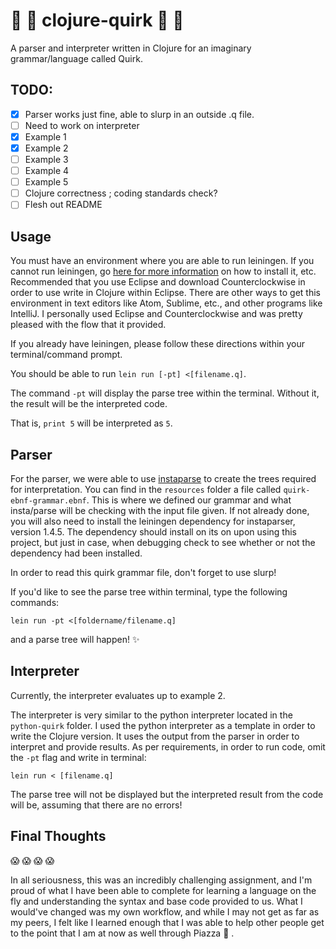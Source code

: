 # :cherry_blossom: :star2: clojure-quirk :star2: :cherry_blossom: 

A parser and interpreter written in Clojure for an imaginary grammar/language called Quirk. 

## TODO:
- [x]  Parser works just fine, able to slurp in an outside .q file. 
- [ ] Need to work on interpreter
- [x] Example 1 
- [x] Example 2 
- [ ] Example 3 
- [ ] Example 4 
- [ ] Example 5  
- [ ] Clojure correctness ; coding standards check? 
- [ ] Flesh out README 

## Usage

You must have an environment where you are able to run leiningen. If you cannot run leiningen, go [here for more information](https://leiningen.org/) on how to install it, etc. Recommended that you use Eclipse and download Counterclockwise in order to use write in Clojure within Eclipse. There are other ways to get this environment in text editors like Atom, Sublime, etc., and other programs like IntelliJ. I personally used Eclipse and Counterclockwise and was pretty pleased with the flow that it provided. 

If you already have leiningen, please follow these directions within your terminal/command prompt. 

You should be able to run `lein run [-pt] <[filename.q]`. 

The command `-pt` will display the parse tree within the terminal. Without it, the result will be the interpreted code.

That is, `print 5` will be interpreted as `5`. 

## Parser 

For the parser, we were able to use [instaparse](https://github.com/Engelberg/instaparse) to create the trees required for interpretation. You can find in the `resources` folder a file called `quirk-ebnf-grammar.ebnf`. This is where we defined our grammar and what insta/parse will be checking with the input file given. If not already done, you will also need to install the leiningen dependency for instaparser, version 1.4.5. The dependency should install on its on upon using this project, but just in case, when debugging check to see whether or not the dependency had been installed. 

In order to read this quirk grammar file, don't forget to use slurp! 

If you'd like to see the parse tree within terminal, type the following commands: 

`lein run -pt <[foldername/filename.q]` 

and a parse tree will happen! :sparkles: 

## Interpreter 

Currently, the interpreter evaluates up to example 2. 

The interpreter is very similar to the python interpreter located in the `python-quirk` folder. I used the python interpreter as a template in order to write the Clojure version. It uses the output from the parser in order to interpret and provide results. As per requirements, in order to run code, omit the `-pt` flag and write in terminal: 

`lein run < [filename.q]` 

The parse tree will not be displayed but the interpreted result from the code will be, assuming that there are no errors! 

## Final Thoughts 
:scream: :scream: :scream: :scream: 

In all seriousness, this was an incredibly challenging assignment, and I'm proud of what I have been able to complete for learning a language on the fly and understanding the syntax and base code provided to us. What I would've changed was my own workflow, and while I may not get as far as my peers, I felt like I learned enough that I was able to help other people get to the point that I am at now as well through Piazza :pizza: .